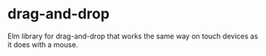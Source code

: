 # drag-and-drop

Elm library for drag-and-drop that works the same way on touch devices as it does with a mouse.
